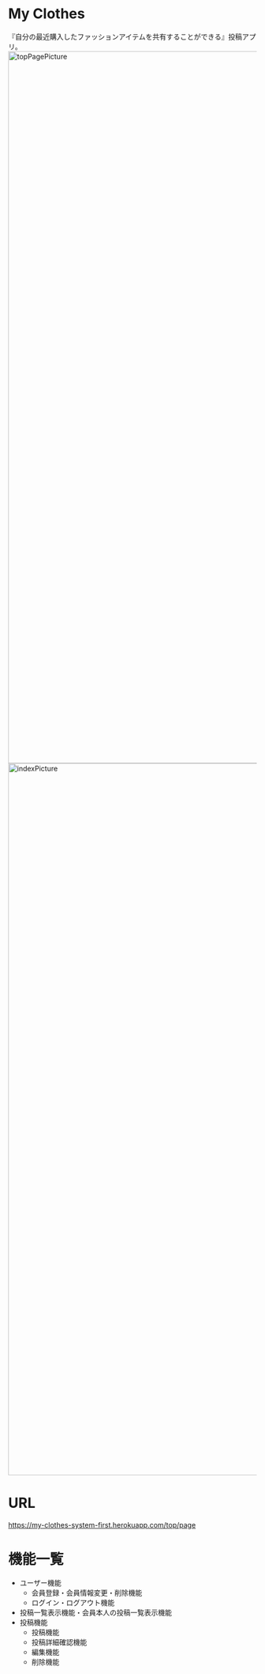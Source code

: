 # My Clothes

『自分の最近購入したファッションアイテムを共有することができる』投稿アプリ。
<img width="1440" alt="topPagePicture" src="https://user-images.githubusercontent.com/80911496/115111711-89d46c00-9fbc-11eb-8e1a-0fddaf4de247.png">
<img width="1440" alt="indexPicture" src="https://user-images.githubusercontent.com/80911496/115111716-8f31b680-9fbc-11eb-80e7-f84fe3b61e12.png">

# URL
https://my-clothes-system-first.herokuapp.com/top/page

# 機能一覧

- ユーザー機能
  - 会員登録・会員情報変更・削除機能
  - ログイン・ログアウト機能
- 投稿一覧表示機能・会員本人の投稿一覧表示機能
- 投稿機能
  - 投稿機能
  - 投稿詳細確認機能
  - 編集機能
  - 削除機能
